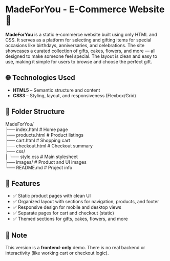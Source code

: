 # MadeForYou - E-Commerce Website 🎁

**MadeForYou** is a static e-commerce website built using only HTML and CSS. It serves as a platform for selecting and gifting items for special occasions like birthdays, anniversaries, and celebrations. The site showcases a curated collection of gifts, cakes, flowers, and more — all designed to make someone feel special. The layout is clean and easy to use, making it simple for users to browse and choose the perfect gift.

## 🌐 Technologies Used

- **HTML5** – Semantic structure and content  
- **CSS3** – Styling, layout, and responsiveness (Flexbox/Grid)

## 📁 Folder Structure

MadeForYou/  
├── index.html              # Home page  
├── products.html           # Product listings  
├── cart.html               # Shopping cart  
├── checkout.html           # Checkout summary  
├── css/  
│   └── style.css           # Main stylesheet  
├── images/                 # Product and UI images  
└── README.md               # Project info

## 🎯 Features

- ✅ Static product pages with clean UI  
- ✅ Organized layout with sections for navigation, products, and footer  
- ✅ Responsive design for mobile and desktop views  
- ✅ Separate pages for cart and checkout (static)  
- ✅ Themed sections for gifts, cakes, flowers, and more  

## 📌 Note
This version is a **frontend-only** demo. There is no real backend or interactivity (like working cart or checkout logic).
